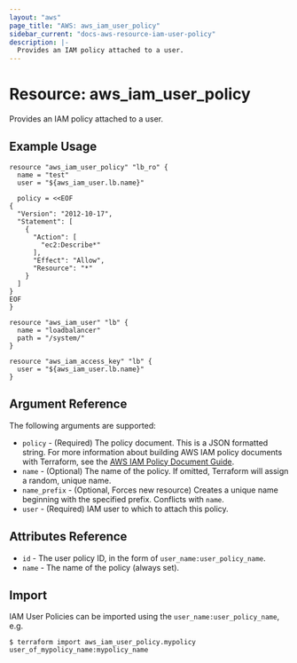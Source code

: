 ```yaml
---
layout: "aws"
page_title: "AWS: aws_iam_user_policy"
sidebar_current: "docs-aws-resource-iam-user-policy"
description: |-
  Provides an IAM policy attached to a user.
---
```


# Resource: aws_iam_user_policy

Provides an IAM policy attached to a user.

## Example Usage

```hcl
resource "aws_iam_user_policy" "lb_ro" {
  name = "test"
  user = "${aws_iam_user.lb.name}"

  policy = <<EOF
{
  "Version": "2012-10-17",
  "Statement": [
    {
      "Action": [
        "ec2:Describe*"
      ],
      "Effect": "Allow",
      "Resource": "*"
    }
  ]
}
EOF
}

resource "aws_iam_user" "lb" {
  name = "loadbalancer"
  path = "/system/"
}

resource "aws_iam_access_key" "lb" {
  user = "${aws_iam_user.lb.name}"
}
```

## Argument Reference

The following arguments are supported:

* `policy` - (Required) The policy document. This is a JSON formatted string. For more information about building AWS IAM policy documents with Terraform, see the [AWS IAM Policy Document Guide](/docs/providers/aws/guides/iam-policy-documents.html).
* `name` - (Optional) The name of the policy. If omitted, Terraform will assign a random, unique name.
* `name_prefix` - (Optional, Forces new resource) Creates a unique name beginning with the specified prefix. Conflicts with `name`.
* `user` - (Required) IAM user to which to attach this policy.

## Attributes Reference

* `id` - The user policy ID, in the form of `user_name:user_policy_name`.
* `name` - The name of the policy (always set).

## Import

IAM User Policies can be imported using the `user_name:user_policy_name`, e.g.

```
$ terraform import aws_iam_user_policy.mypolicy user_of_mypolicy_name:mypolicy_name
```
